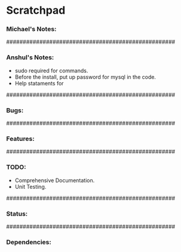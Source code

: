 # Scratchpad

### Michael's Notes:


###################################################
### Anshul's Notes:
 - sudo required for commands.
 - Before the install, put up password for mysql in the code.
 - Help stataments for
 

###################################################
### Bugs:


###################################################
### Features:


###################################################
### TODO:
- Comprehensive Documentation.
- Unit Testing.


###################################################
### Status:


###################################################
### Dependencies:






